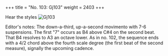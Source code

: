 +++
title = "No. 103: Gj103"
weight = 2403
+++

Hear the styles
![Gj103](/img/Gj103DurDimM.jpg)

Editor's notes: The down-a-third, up-a-second movimento with 7-6 suspensions. The first "7" occurs as B4 above C#4 on the second beat. That B4 resolves to A3 an octave lower. As in no. 102, the sequence ends with a 4/2 chord above the fourth scale degree (the first beat of the second measure), signally the upcoming cadence.
